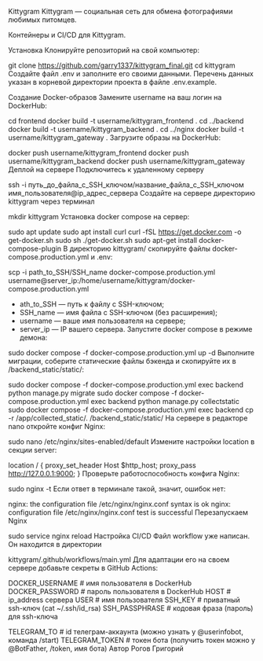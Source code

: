 Kittygram
Kittygram — социальная сеть для обмена фотографиями любимых питомцев.

Контейнеры и CI/CD для Kittygram.

Установка
Клонируйте репозиторий на свой компьютер:

git clone https://github.com/garry1337/kittygram_final.git
cd kittygram
Создайте файл .env и заполните его своими данными. Перечень данных указан в корневой директории проекта в файле .env.example.

Создание Docker-образов
Замените username на ваш логин на DockerHub:

cd frontend
docker build -t username/kittygram_frontend .
cd ../backend
docker build -t username/kittygram_backend .
cd ../nginx
docker build -t username/kittygram_gateway . 
Загрузите образы на DockerHub:

docker push username/kittygram_frontend
docker push username/kittygram_backend
docker push username/kittygram_gateway
Деплой на сервере
Подключитесь к удаленному серверу

ssh -i путь_до_файла_с_SSH_ключом/название_файла_с_SSH_ключом имя_пользователя@ip_адрес_сервера 
Создайте на сервере директорию kittygram через терминал

mkdir kittygram
Установка docker compose на сервер:

sudo apt update
sudo apt install curl
curl -fSL https://get.docker.com -o get-docker.sh
sudo sh ./get-docker.sh
sudo apt-get install docker-compose-plugin
В директорию kittygram/ скопируйте файлы docker-compose.production.yml и .env:

scp -i path_to_SSH/SSH_name docker-compose.production.yml username@server_ip:/home/username/kittygram/docker-compose.production.yml
* ath_to_SSH — путь к файлу с SSH-ключом;
* SSH_name — имя файла с SSH-ключом (без расширения);
* username — ваше имя пользователя на сервере;
* server_ip — IP вашего сервера.
Запустите docker compose в режиме демона:

sudo docker compose -f docker-compose.production.yml up -d
Выполните миграции, соберите статические файлы бэкенда и скопируйте их в /backend_static/static/:

sudo docker compose -f docker-compose.production.yml exec backend python manage.py migrate
sudo docker compose -f docker-compose.production.yml exec backend python manage.py collectstatic
sudo docker compose -f docker-compose.production.yml exec backend cp -r /app/collected_static/. /backend_static/static/
На сервере в редакторе nano откройте конфиг Nginx:

sudo nano /etc/nginx/sites-enabled/default
Измените настройки location в секции server:

location / {
    proxy_set_header Host $http_host;
    proxy_pass http://127.0.0.1:9000;
}
Проверьте работоспособность конфига Nginx:

sudo nginx -t
Если ответ в терминале такой, значит, ошибок нет:

nginx: the configuration file /etc/nginx/nginx.conf syntax is ok
nginx: configuration file /etc/nginx/nginx.conf test is successful
Перезапускаем Nginx

sudo service nginx reload
Настройка CI/CD
Файл workflow уже написан. Он находится в директории

kittygram/.github/workflows/main.yml
Для адаптации его на своем сервере добавьте секреты в GitHub Actions:

DOCKER_USERNAME                # имя пользователя в DockerHub
DOCKER_PASSWORD                # пароль пользователя в DockerHub
HOST                           # ip_address сервера
USER                           # имя пользователя
SSH_KEY                        # приватный ssh-ключ (cat ~/.ssh/id_rsa)
SSH_PASSPHRASE                 # кодовая фраза (пароль) для ssh-ключа

TELEGRAM_TO                    # id телеграм-аккаунта (можно узнать у @userinfobot, команда /start)
TELEGRAM_TOKEN                 # токен бота (получить токен можно у @BotFather, /token, имя бота)
Автор
Рогов Григорий
